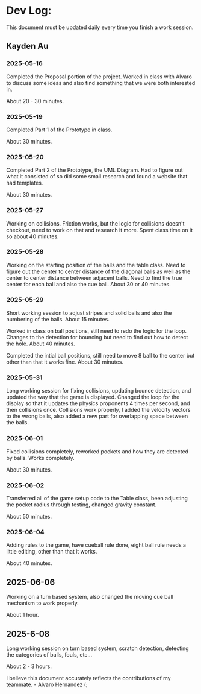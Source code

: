 # Dev Log:

This document must be updated daily every time you finish a work session.

## Kayden Au

### 2025-05-16
Completed the Proposal portion of the project. Worked in class with Alvaro to discuss some ideas and also find something that we were both interested in. 

About 20 - 30 minutes.

### 2025-05-19
Completed Part 1 of the Prototype in class. 

About 30 minutes.

### 2025-05-20
Completed Part 2 of the Prototype, the UML Diagram. Had to figure out what it consisted of so did some small research and found a website that had templates. 

About 30 minutes.

### 2025-05-27
Working on collisions. Friction works, but the logic for collisions doesn't checkout, need to work on that and research it more. Spent class time on it so about 40 minutes.

### 2025-05-28
Working on the starting position of the balls and the table class. Need to figure out the center to center distance of the diagonal balls as well as the center to center distance between adjacent balls. Need to find the true center for each ball and also the cue ball. About 30 or 40 minutes.

### 2025-05-29
Short working session to adjust stripes and solid balls and also the numbering of the balls. About 15 minutes.

Worked in class on ball positions, still need to redo the logic for the loop. Changes to the detection for bouncing but need to find out how to detect the hole. About 40 minutes.

Completed the intial ball positions, still need to move 8 ball to the center but other than that it works fine. About 30 minutes. 

### 2025-05-31
Long working session for fixing collisions, updating bounce detection, and updated the way that the game is displayed. Changed the loop for the display so that it updates the physics proponents 4 times per second, and then collisions once. Collisions work properly, I added the velocity vectors to the wrong balls, also added a new part for overlapping space between the balls. 

### 2025-06-01
Fixed collisions completely, reworked pockets and how they are detected by balls. Works completely.

About 30 minutes.

### 2025-06-02
Transferred all of the game setup code to the Table class, been adjusting the pocket radius through testing, changed gravity constant.

About 50 minutes.

### 2025-06-04 
Adding rules to the game, have cueball rule done, eight ball rule needs a little editing, other than that it works. 

About 40 minutes.

## 2025-06-06
Working on a turn based system, also changed the moving cue ball mechanism to work properly.

About 1 hour. 

## 2025-6-08
Long working session on turn based system, scratch detection, detecting the categories of balls, fouls, etc...

About 2 - 3 hours.

I believe this document accurately reflects the contributions of my teammate. - Alvaro Hernandez (;
